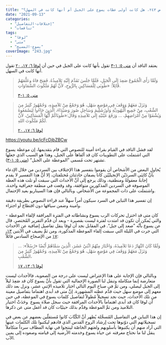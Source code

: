 ```yaml
---
title: "الإعتراض ٢٤٣، هل كانت أولى عظات يسوع على الجبل أم أنها كانت في السهل؟"
date: "2021-09-13"
categories: 
  - "إختلافات-التفاصيل"
  - "تناقضات"
tags: 
  - "لوقا"
  - "متى"
  - "يسوع-المسيح"
coverImage: "243.jpg"
---
```


يعتقد الناقد أن [متى ٥: ١-٣](https://my.bible.com/bible/101/MAT.5.1-3) تقول بأنها كانت على الجبل في حين أن [لوقا ٦: ١٧، ٢٠](https://my.bible.com/bible/101/LUK.6.17-20) تقول أنها كانت في السهل.

> وَلَمَّا رَأَى الْجُمُوعَ صَعِدَ إِلَى الْجَبَلِ، فَلَمَّا جَلَسَ تَقَدَّمَ إِلَيْهِ تَلاَمِيذُهُ. فَفتحَ فاهُ وعَلَّمَهُمْ قَائِلاً: «طُوبَى لِلْمَسَاكِينِ بِالرُّوحِ، لأَنَّ لَهُمْ مَلَكُوتَ السَّمَاوَاتِ.
> 
> [متى ٥: ١-٣](https://my.bible.com/bible/101/MAT.5.1-3)

> وَنَزَلَ مَعَهُمْ وَوَقَفَ فِي مَوْضِعٍ سَهْل، هُوَ وَجَمْعٌ مِنْ تَلاَمِيذِهِ، وَجُمْهُورٌ كَثِيرٌ مِنَ الشَّعْبِ، مِنْ جَمِيعِ الْيَهُودِيَّةِ وَأُورُشَلِيمَ وَسَاحِلِ صُورَ وَصَيْدَاءَ، الَّذِينَ جَاءُوا لِيَسْمَعُوهُ وَيُشْفَوْا مِنْ أَمْرَاضِهِمْ، … وَرَفَعَ عَيْنَيْهِ إِلَى تَلاَمِيذِهِ وَقَالَ:«طُوبَاكُمْ أَيُّهَا الْمَسَاكِينُ، لأَنَّ لَكُمْ مَلَكُوتَ اللهِ.
> 
> [لوقا ٦: ١٧، ٢٠](https://my.bible.com/bible/101/LUK.6.17-20)

https://youtu.be/icFcDjbZBCw

لقد فشل الناقد في القيام بقراءة أمينة للنصوص التي قام بتقديمها، إن موعظة يسوع التي اشتملت على التطويبات كان قد ألقاها على الجبل، وهذا هو السبب الذي جعلها تشتهر تحت مُسمى ”الموعظة على الجبل“ ([متى ٥: ١-٣](https://my.bible.com/bible/101/MAT.5.1-3)).

يُحاول البعض من الأشخاص أن يقوموا بتفسير هذا الإختلاف بين السردين من خلال الإدعاء بأنَّ كاتِبَي السردَيْن الإنجيليّيَن كانا يصفان حادثتان مُختلفتان، إلا أنَّ هذا التفسير لا يقدم إجابةً معقولةً ومنطقية، وذلك يرجع إلى أنَّ الأحداث التي سبقت أو تلت هذه العظة الموصوفة في السردين المذكورين متوافقة، وقد وقعت في منطقة جغرافية واحدة، واشتملت على ذات المجموعة من الأشخاص. وبالتالي فإن هذا السيناريو بعيد الإحتمال.

إن تفسير هذا التباين في السرد سيكون أمراً سهلاً عند قراءة النصوص بطريقة دقيقة وامينة وضمن سياقها دون اقتطاع أو اجتزاء.

كان متى قد اختزل تحركات الرب يسوع ونشاطاته في الفترة المرافقة لإلقاء الموعظة - والتي يُمكن أن تكون قد امتدت لفترة ليست بقصيرة - وبعد أن قدَّم التقرير المُختصر، قال عن يسوع بأنَّه ”صعد إلى جبل“. في المقابل نجد أن لوقا ينقل تفاصيل إضافية عن الأحداث التي جرت في الليلة التي سبقت إلقاء الموعظة المذكورة، ومن ثمَّ يضيف في الآيتين [١٣، ١٧](https://my.bible.com/bible/101/LUK.6.13-17) من الإصحاح السادس قائلاً:

> وَلَمَّا كَانَ النَّهَارُ دَعَا تَلاَمِيذَهُ، وَاخْتَارَ مِنْهُمُ اثْنَيْ عَشَرَ، الَّذِينَ سَمَّاهُمْ أَيْضًا «رُسُلاً»: … وَنَزَلَ مَعَهُمْ وَوَقَفَ فِي مَوْضِعٍ سَهْل، هُوَ وَجَمْعٌ مِنْ تَلاَمِيذِهِ، وَجُمْهُورٌ كَثِيرٌ مِنَ الشَّعْبِ،
> 
> [لوقا ٦: ١٣، ١٧](https://my.bible.com/bible/101/LUK.6.13-17)

وبالتالي فإن الإجابة على هذا الإعتراض ليست على درجة من الصعوبة، فالأحداث ليست متعارضة إنما متكاملة وتنقل لنا الصورة الإجمالية التي تقول بأنَّ يسوع كان قد صَعِدَ ليلاً إلى الجبل ليصلي، ومن ثمَّ في صباح اليوم التالي اختار تلاميذه الإثني عشر، ونزل بعد ذلك معهم إلى موضع سهل حيث قدَّم عظته المشهورة. إنَّ متى قد أبدى اهتماما بتفاصيل معينة من تلك الأحداث، حيث نجد تسجيلاً مُطولاً لتفاصيل كلمات يسوع في الموعظة، في حين أن لوقا كان قد أبدى اهتماماً بالأحداث المرافقة حيث سجل صلاة يسوع  وحَدَثْ اختيار التلاميذ ومن ثمَّ الموعظة وقدَّم بذلك حيثيّات كان قد أغفل متى عن ذكرها.

إن هذا التباين في التفاصيل المُسجَّلة يُظهر أنَّ الكُتَّابَ كانوا مُستقلّين بعضهم عن بعض في تسجيلاتهم التي دوّنوها تحت إرشاد الروح القدس الذي قادهم ليكتبوا تلك الكلمات عينها التي أراد منهم أن يكتبوها بأسلوبهم ولغتهم الخاصّة لينتجوا في نهاية المطاف سرداً متكاملاً ينقل لنا ما نحتاج معرفته عن حياة يسوع وخدمته الأرضية إلى قيامته وصعوده إلى يمين الآب.
